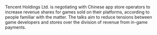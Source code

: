 Tencent Holdings Ltd. is negotiating with Chinese app store operators to increase revenue shares for games sold on their platforms, according to people familiar with the matter. The talks aim to reduce tensions between game developers and stores over the division of revenue from in-game payments.